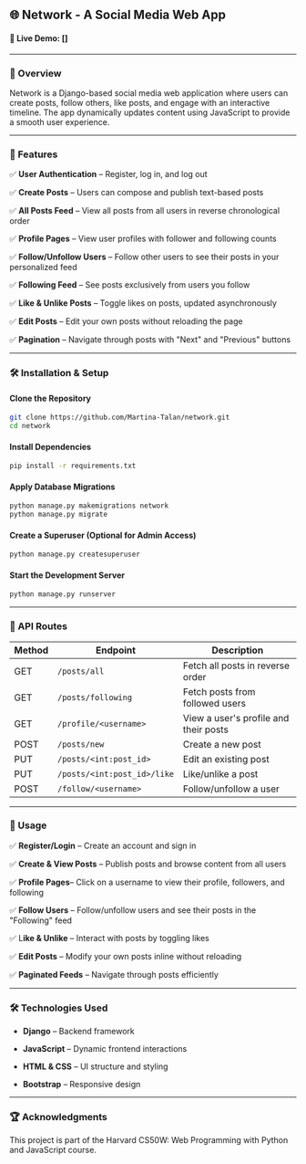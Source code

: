 ## 🌐 Network - A Social Media Web App

#### 🔗 Live Demo: []

---

### 📜 Overview
Network is a Django-based social media web application where users can create posts, follow others, like posts, and engage with an interactive timeline. The app dynamically updates content using JavaScript to provide a smooth user experience.

---

### 🚀 Features

✅ **User Authentication** – Register, log in, and log out

✅ **Create Posts** – Users can compose and publish text-based posts

✅ **All Posts Feed** – View all posts from all users in reverse chronological order

✅ **Profile Pages** – View user profiles with follower and following counts

✅ **Follow/Unfollow Users** – Follow other users to see their posts in your personalized feed

✅ **Following Feed** – See posts exclusively from users you follow

✅ **Like & Unlike Posts** – Toggle likes on posts, updated asynchronously

✅ **Edit Posts** – Edit your own posts without reloading the page

✅ **Pagination** – Navigate through posts with "Next" and "Previous" buttons

--- 

### 🛠️ Installation & Setup

#### Clone the Repository
```sh
git clone https://github.com/Martina-Talan/network.git
cd network
```

#### Install Dependencies
```sh
pip install -r requirements.txt
```

#### Apply Database Migrations
```sh
python manage.py makemigrations network
python manage.py migrate
```
#### Create a Superuser (Optional for Admin Access)
```sh
python manage.py createsuperuser
```
#### Start the Development Server
```sh
python manage.py runserver
```
---

### 🔗 API Routes

| Method | Endpoint | Description |
|--------|---------|-------------|
| GET    | `/posts/all` | Fetch all posts in reverse order |
| GET    | `/posts/following` | Fetch posts from followed users |
| GET    | `/profile/<username>` | View a user's profile and their posts |
| POST   | `/posts/new` | Create a new post |
| PUT    | `/posts/<int:post_id>` | Edit an existing post |
| PUT    | `/posts/<int:post_id>/like` | Like/unlike a post |
| POST   | `/follow/<username>` | Follow/unfollow a user |

---

### 📌 Usage
✅ **Register/Login** – Create an account and sign in

✅ **Create & View Posts** – Publish posts and browse content from all users

✅ **Profile Pages**– Click on a username to view their profile, followers, and following

✅ **Follow Users** – Follow/unfollow users and see their posts in the "Following" feed

✅ L**ike & Unlike** – Interact with posts by toggling likes

✅ **Edit Posts** – Modify your own posts inline without reloading

✅ **Paginated Feeds** – Navigate through posts efficiently

---

### 🛠️ Technologies Used
- __Django__ – Backend framework

- __JavaScript__  – Dynamic frontend interactions

- __HTML & CSS__ – UI structure and styling

- __Bootstrap__ – Responsive design
  
--- 

### 🏆 Acknowledgments
This project is part of the Harvard CS50W: Web Programming with Python and JavaScript course.

